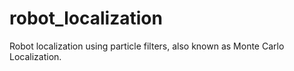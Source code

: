 # robot_localization
Robot localization using particle filters, also known as Monte Carlo Localization.
